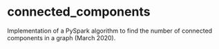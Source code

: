 # connected_components
Implementation of a PySpark algorithm to find the number of connected components in a graph (March 2020).
